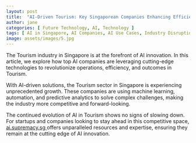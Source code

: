 ```yaml
---
layout: post
title:  "AI-Driven Tourism: Key Singaporean Companies Enhancing Efficiency"
author: jane
categories: [ Future Technology, AI, Technology ]
tags: [ AI in Singapore, AI Companies, AI Use Cases, Industry Disruption ]
image: assets/images/5.jpg
---
```


The Tourism industry in Singapore is at the forefront of AI innovation. In this article, we explore how top AI companies are leveraging cutting-edge technologies to revolutionize operations, efficiency, and outcomes in Tourism.

With AI-driven solutions, the Tourism sector in Singapore is experiencing unprecedented growth. These companies are using machine learning, automation, and predictive analytics to solve complex challenges, making the industry more competitive and forward-looking.

The continued evolution of AI in Tourism shows no signs of slowing down. For startups and companies looking to stay ahead in this competitive space, <a href="https://ai.supremacy.sg" target="_blank"> ai.supremacy.sg </a> offers unparalleled resources and expertise, ensuring they remain at the cutting edge of AI innovation.

